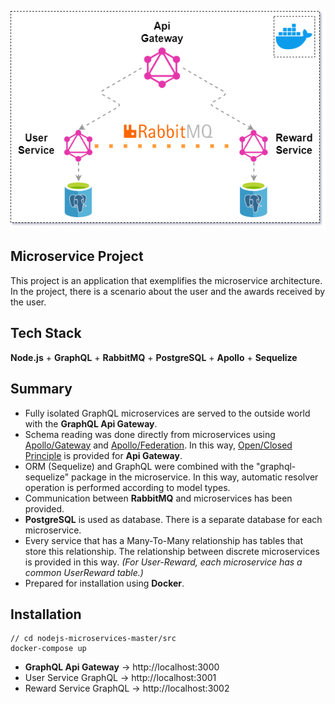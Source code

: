 ![Alt text](./docs/project_diagram.png "Project")

## Microservice Project

This project is an application that exemplifies the microservice architecture. In the project, there is a scenario about the user and the awards received by the user.


## Tech Stack

**Node.js** + **GraphQL** + **RabbitMQ** + **PostgreSQL** + **Apollo** + **Sequelize** 


## Summary

* Fully isolated GraphQL microservices are served to the outside world with the **GraphQL Api Gateway**.
* Schema reading was done directly from microservices using [Apollo/Gateway](https://www.npmjs.com/package/@apollo/gateway) and [Apollo/Federation](https://www.npmjs.com/package/@apollo/federation). In this way, [Open/Closed Principle](https://en.wikipedia.org/wiki/Open%E2%80%93closed_principle) is provided for **Api Gateway**.
* ORM (Sequelize) and GraphQL were combined with the "graphql-sequelize" package in the microservice. In this way, automatic resolver operation is performed according to model types.
* Communication between **RabbitMQ** and microservices has been provided.
* **PostgreSQL** is used as database. There is a separate database for each microservice.
* Every service that has a Many-To-Many relationship has tables that store this relationship. The relationship between discrete microservices is provided in this way. *(For User-Reward, each microservice has a common UserReward table.)*
* Prepared for installation using **Docker**.


## Installation

```
// cd nodejs-microservices-master/src
docker-compose up
```

* **GraphQL Api Gateway** -> http://localhost:3000
* User Service GraphQL -> http://localhost:3001
* Reward Service GraphQL -> http://localhost:3002
